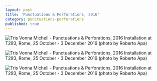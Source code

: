 ```yaml
---
layout: post
title: 'Punctuations & Perforations, 2016'
category: punctuations-perforations
published: true
---
```


![Tris Vonna Michell - Punctuations & Perforations, 2016]({{site.baseurl}}/assets/img/APA9232.jpg)
Installation at T293, Rome, 25 October - 3 December 2016 (photo by Roberto Apa)

![Tris Vonna Michell - Punctuations & Perforations, 2016]({{site.baseurl}}/assets/img/APA9340.jpg)
Installation at T293, Rome, 25 October - 3 December 2016 (photo by Roberto Apa)


![Tris Vonna Michell - Punctuations & Perforations, 2016]({{site.baseurl}}/assets/img/APA9248.jpg)
Installation at T293, Rome, 25 October - 3 December 2016 (photo by Roberto Apa)
